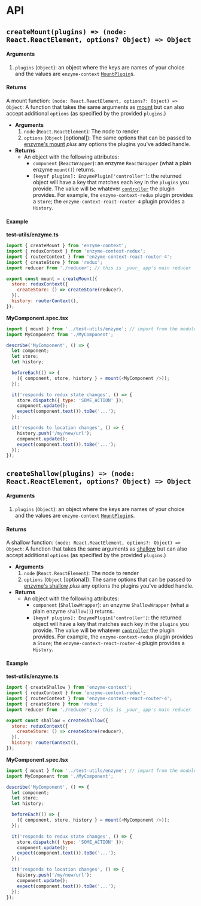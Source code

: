 # API

## `createMount(plugins) => (node: React.ReactElement, options? Object) => Object`

#### Arguments

1. `plugins` (`Object`): an object where the keys are names of your choice and the values are `enzyme-context` [`MountPlugin`](https://github.com/trialspark/enzyme-context/blob/007022a7bddb7e843a27563f7918276af2ebb707/packages/enzyme-context-utils/src/Types.ts#L4-L12)s.

#### Returns

A mount function: `(node: React.ReactElement, options?: Object) => Object`: A function that takes the same arguments as [mount](https://airbnb.io/enzyme/docs/api/mount.html#mountnode-options--reactwrapper) but can also accept additional `options` (as specified by the provided `plugins`.)

- **Arguments**
  1. `node` (`React.ReactElement`): The node to render
  2. `options` (`Object` [optional]): The same options that can be passed to [enzyme's mount](https://airbnb.io/enzyme/docs/api/mount.html#mountnode-options--reactwrapper) _plus_ any options the plugins you've added handle.
- **Returns**
  - An object with the following attributes:
    - `component` (`ReactWrapper`): an enzyme `ReactWrapper` (what a plain enzyme `mount()`) returns.
    - `[keyof plugins]: EnzymePlugin['controller']`: the returned object will have a key that matches each key in the `plugins` you provide. The value will be whatever [`controller`](https://github.com/trialspark/enzyme-context/blob/007022a7bddb7e843a27563f7918276af2ebb707/packages/enzyme-context-utils/src/Types.ts#L9) the plugin provides. For example, the `enzyme-context-redux` plugin provides a `Store`; the `enzyme-context-react-router-4` plugin provides a `History`.

#### Example

**test-utils/enzyme.ts**

```javascript
import { createMount } from 'enzyme-context';
import { reduxContext } from 'enzyme-context-redux';
import { routerContext } from 'enzyme-context-react-router-4';
import { createStore } from 'redux';
import reducer from './reducer'; // this is _your_ app's main reducer

export const mount = createMount({
  store: reduxContext({
    createStore: () => createStore(reducer),
  }),
  history: routerContext(),
});
```

**MyComponent.spec.tsx**

```javascript
import { mount } from '../test-utils/enzyme'; // import from the module defined above
import MyComponent from './MyComponent';

describe('MyComponent', () => {
  let component;
  let store;
  let history;

  beforeEach(() => {
    ({ component, store, history } = mount(<MyComponent />));
  });

  it('responds to redux state changes', () => {
    store.dispatch({ type: 'SOME_ACTION' });
    component.update();
    expect(component.text()).toBe('...');
  });

  it('responds to location changes', () => {
    history.push('/my/new/url');
    component.update();
    expect(component.text()).toBe('...');
  });
});
```

## `createShallow(plugins) => (node: React.ReactElement, options? Object) => Object`

#### Arguments

1. `plugins` (`Object`): an object where the keys are names of your choice and the values are `enzyme-context` [`MountPlugin`](https://github.com/trialspark/enzyme-context/blob/007022a7bddb7e843a27563f7918276af2ebb707/packages/enzyme-context-utils/src/Types.ts#L4-L12)s.

#### Returns

A shallow function: `(node: React.ReactElement, options?: Object) => Object`: A function that takes the same arguments as [shallow](https://airbnb.io/enzyme/docs/api/shallow.html#shallownode-options--shallowwrapper) but can also accept additional `options` (as specified by the provided `plugins`.)

- **Arguments**
  1. `node` (`React.ReactElement`): The node to render
  2. `options` (`Object` [optional]): The same options that can be passed to [enzyme's shallow](https://airbnb.io/enzyme/docs/api/shallow.html#shallownode-options--shallowwrapper) _plus_ any options the plugins you've added handle.
- **Returns**
  - An object with the following attributes:
    - `component` (`ShallowWrapper`): an enzyme `ShallowWrapper` (what a plain enzyme `shallow()`) returns.
    - `[keyof plugins]: EnzymePlugin['controller']`: the returned object will have a key that matches each key in the `plugins` you provide. The value will be whatever [`controller`](https://github.com/trialspark/enzyme-context/blob/007022a7bddb7e843a27563f7918276af2ebb707/packages/enzyme-context-utils/src/Types.ts#L9) the plugin provides. For example, the `enzyme-context-redux` plugin provides a `Store`; the `enzyme-context-react-router-4` plugin provides a `History`.

#### Example

**test-utils/enzyme.ts**

```javascript
import { createShallow } from 'enzyme-context';
import { reduxContext } from 'enzyme-context-redux';
import { routerContext } from 'enzyme-context-react-router-4';
import { createStore } from 'redux';
import reducer from './reducer'; // this is _your_ app's main reducer

export const shallow = createShallow({
  store: reduxContext({
    createStore: () => createStore(reducer),
  }),
  history: routerContext(),
});
```

**MyComponent.spec.tsx**

```javascript
import { mount } from '../test-utils/enzyme'; // import from the module defined above
import MyComponent from './MyComponent';

describe('MyComponent', () => {
  let component;
  let store;
  let history;

  beforeEach(() => {
    ({ component, store, history } = mount(<MyComponent />));
  });

  it('responds to redux state changes', () => {
    store.dispatch({ type: 'SOME_ACTION' });
    component.update();
    expect(component.text()).toBe('...');
  });

  it('responds to location changes', () => {
    history.push('/my/new/url');
    component.update();
    expect(component.text()).toBe('...');
  });
});
```
